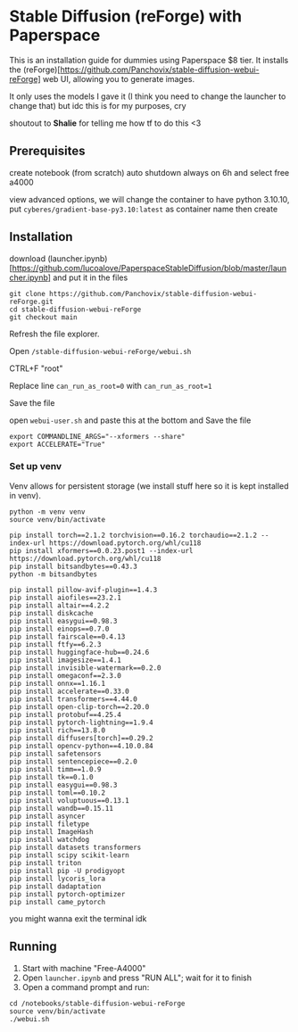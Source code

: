 # Stable Diffusion (reForge) with Paperspace

This is an installation guide for dummies using Paperspace $8 tier. It installs the (reForge)[https://github.com/Panchovix/stable-diffusion-webui-reForge] web UI, allowing you to generate images.

It only uses the models I gave it (I think you need to change the launcher to change that) but idc this is for my purposes, cry

shoutout to **Shalie** for telling me how tf to do this <3

## Prerequisites

create notebook (from scratch) auto shutdown always on 6h and select free a4000

view advanced options, we will change the container to have python 3.10.10, put `cyberes/gradient-base-py3.10:latest` as container name then create

## Installation

download (launcher.ipynb)[https://github.com/lucoalove/PaperspaceStableDiffusion/blob/master/launcher.ipynb] and put it in the files

```
git clone https://github.com/Panchovix/stable-diffusion-webui-reForge.git
cd stable-diffusion-webui-reForge
git checkout main
```

Refresh the file explorer.

Open `/stable-diffusion-webui-reForge/webui.sh`

CTRL+F "root"

Replace line `can_run_as_root=0` with `can_run_as_root=1`

Save the file

open `webui-user.sh` and paste this at the bottom and Save the file
```
export COMMANDLINE_ARGS="--xformers --share"
export ACCELERATE="True"
```

### Set up venv

Venv allows for persistent storage (we install stuff here so it is kept installed in venv).

```
python -m venv venv
source venv/bin/activate
```

```
pip install torch==2.1.2 torchvision==0.16.2 torchaudio==2.1.2 --index-url https://download.pytorch.org/whl/cu118
pip install xformers==0.0.23.post1 --index-url https://download.pytorch.org/whl/cu118
pip install bitsandbytes==0.43.3
python -m bitsandbytes
```

```
pip install pillow-avif-plugin==1.4.3
pip install aiofiles==23.2.1
pip install altair==4.2.2
pip install diskcache
pip install easygui==0.98.3
pip install einops==0.7.0
pip install fairscale==0.4.13
pip install ftfy==6.2.3
pip install huggingface-hub==0.24.6
pip install imagesize==1.4.1
pip install invisible-watermark==0.2.0
pip install omegaconf==2.3.0
pip install onnx==1.16.1
pip install accelerate==0.33.0
pip install transformers==4.44.0
pip install open-clip-torch==2.20.0
pip install protobuf==4.25.4
pip install pytorch-lightning==1.9.4
pip install rich==13.8.0
pip install diffusers[torch]==0.29.2
pip install opencv-python==4.10.0.84
pip install safetensors
pip install sentencepiece==0.2.0
pip install timm==1.0.9
pip install tk==0.1.0
pip install easygui==0.98.3
pip install toml==0.10.2
pip install voluptuous==0.13.1
pip install wandb==0.15.11
pip install asyncer
pip install filetype
pip install ImageHash
pip install watchdog
pip install datasets transformers
pip install scipy scikit-learn
pip install triton
pip install pip -U prodigyopt
pip install lycoris_lora
pip install dadaptation
pip install pytorch-optimizer
pip install came_pytorch
```

you might wanna exit the terminal idk

## Running

1. Start with machine "Free-A4000"
2. Open `launcher.ipynb` and press "RUN ALL"; wait for it to finish
3. Open a command prompt and run:
```
cd /notebooks/stable-diffusion-webui-reForge
source venv/bin/activate
./webui.sh
```
